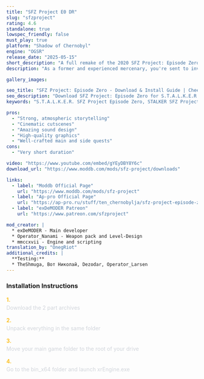 ```yaml
---
title: "SFZ Project E0 DR"
slug: "sfzproject"
rating: 4.6
standalone: true
lowspec_friendly: false
must_play: true
platform: "Shadow of Chernobyl"
engine: "OGSR"
release_date: "2025-05-15"
short_description: "A full remake of the 2020 SFZ Project: Episode Zero, this Deluxe Remake is one of the best short-form S.T.A.L.K.E.R. mods ever made, offering a memorable experience with exceptional storytelling, immersive design, and meticulous attention to detail."
description: "As a former and experienced mercenary, you're sent to investigate a missing team of scientists after a massive Zone emission. You soon find yourself trapped in a fully reworked Cordon, and must explore side quests, secrets, and cinematic cutscenes to uncover a mysterious story that gradually grows more horrifying.<br> With minimal combat to keep the focus on atmosphere, suspense, and carefully crafted encounters, SFZ Project: Episode Zero is a short but unforgettable adventure with engaging dialogue. Perfect for fans of psychological horror, haunting S.T.A.L.K.E.R. atmosphere, and exploration. The mod is beautifully crafted, with impressive attention to detail, high-quality visuals and sound design, and great stability."

gallery_images:

seo_title: "SFZ Project: Episode Zero - Download & Install Guide | Cheeki's S.T.A.L.K.E.R. Mods Archive"
seo_description: "Download SFZ Project: Episode Zero for S.T.A.L.K.E.R. Shadow of Chernobyl. Complete installation guide, gameplay features, and detailed review on Cheeki's S.T.A.L.K.E.R. Mods Archive"
keywords: "S.T.A.L.K.E.R. SFZ Project Episode Zero, STALKER SFZ Project Episode Zero, S.T.A.L.K.E.R. story mods, STALKER story mods, Shadow of Chernobyl mods, STALKER Shadow of Chernobyl mods, Best STALKER Shadow of Chernobyl mods, best S.T.A.L.K.E.R. mods 2025, best STALKER mods 2025, SFZ Project Episode Zero, best STALKER mod, Cheeki Breeki"

pros:
  - "Strong, atmospheric storytelling"
  - "Cinematic cutscenes"
  - "Amazing sound design"
  - "High-quality graphics"
  - "Well-crafted main and side quests"
cons:
  - "Very short duration"

video: "https://www.youtube.com/embed/gYEyDBY8Y6c"
download_url: "https://www.moddb.com/mods/sfz-project/downloads"

links:
  - label: "Moddb Official Page"
    url: "https://www.moddb.com/mods/sfz-project"
  - label: "Ap-pro Official Page"
    url: "https://ap-pro.ru/stuff/ten_chernobylja/sfz-project-episode-zero-deluxe-remake-r467/"
  - label: "exDeMODER Patreon"
    url: "https://www.patreon.com/sfzproject"

mod_creator: |
  * exDeMODER - Main developer
  * Operator_Nanami - Weapon pack and Level-Design
  * mmccxvii - Engine and scripting
translation_by: "OnegRiot"
additional_credits: |
  **Testing:**
  * TheShmuga, Вот Николай, Dezodar, Operator_Larsen
---
```


### Installation Instructions

<div class="space-y-3 mt-4">
  <div class="flex items-start" style="gap: 0.75rem; margin-bottom: 0.75rem;">
    <span style="color: #fbbf24 !important; font-weight: bold; font-size: 0.875rem; flex-shrink: 0; line-height: 1.5; min-width: 1.2rem;">1.</span>
    <div style="flex: 1; line-height: 1.5;">
      <p style="margin: 0; color: #d1d5db;">Download the 2 part archives</p>
    </div>
  </div>

  <div class="flex items-start" style="gap: 0.75rem; margin-bottom: 0.75rem;">
    <span style="color: #fbbf24 !important; font-weight: bold; font-size: 0.875rem; flex-shrink: 0; line-height: 1.5; min-width: 1.2rem;">2.</span>
    <div style="flex: 1; line-height: 1.5;">
      <p style="margin: 0; color: #d1d5db;">Unpack everything in the same folder</p>
    </div>
  </div>

  <div class="flex items-start" style="gap: 0.75rem; margin-bottom: 0.75rem;">
    <span style="color: #fbbf24 !important; font-weight: bold; font-size: 0.875rem; flex-shrink: 0; line-height: 1.5; min-width: 1.2rem;">3.</span>
    <div style="flex: 1; line-height: 1.5;">
      <p style="margin: 0; color: #d1d5db;">Move your main game folder to the root of your drive</p>
    </div>
  </div>

  <div class="flex items-start" style="gap: 0.75rem; margin-bottom: 0.75rem;">
    <span style="color: #fbbf24 !important; font-weight: bold; font-size: 0.875rem; flex-shrink: 0; line-height: 1.5; min-width: 1.2rem;">4.</span>
    <div style="flex: 1; line-height: 1.5;">
      <p style="margin: 0; color: #d1d5db;">Go to the bin_x64 folder and launch xrEngine.exe</p>
    </div>
  </div>
</div>
